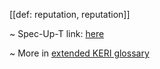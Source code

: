 [[def: reputation, reputation]]

~ Spec-Up-T link: <a href='https://weboftrust.github.io/WOT-terms/docs/glossary/reputation'>here</a>

~ More in <a href="https://weboftrust.github.io/WOT-terms/docs/glossary/reputation">extended KERI glossary</a>
